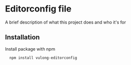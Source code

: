 
# Editorconfig file

A brief description of what this project does and who it's for


## Installation

Install package with npm

```bash
  npm install vulong-editorconfig
```
